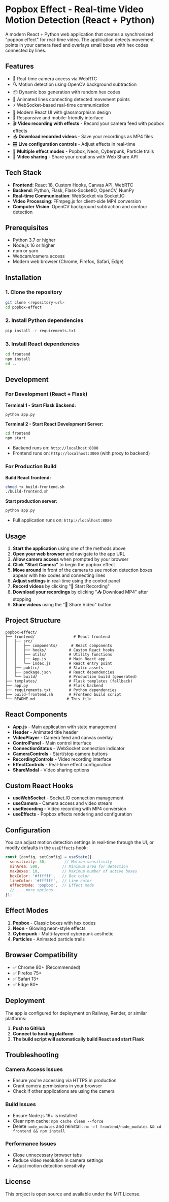 # Popbox Effect - Real-time Video Motion Detection (React + Python)

A modern React + Python web application that creates a synchronized "popbox effect" for real-time video. The application detects movement points in your camera feed and overlays small boxes with hex codes connected by lines.

## Features

- 🎥 Real-time camera access via WebRTC
- 🔍 Motion detection using OpenCV background subtraction
- 📦 Dynamic box generation with random hex codes
- 🔗 Animated lines connecting detected movement points
- ⚡ WebSocket-based real-time communication
- 🎨 Modern React UI with glassmorphism design
- 📱 Responsive and mobile-friendly interface
- 🎬 **Video recording with effects** - Record your camera feed with popbox effects
- 📥 **Download recorded videos** - Save your recordings as MP4 files
- 🎛️ **Live configuration controls** - Adjust effects in real-time
- 🌟 **Multiple effect modes** - Popbox, Neon, Cyberpunk, Particle trails
- 🚀 **Video sharing** - Share your creations with Web Share API

## Tech Stack

- **Frontend**: React 18, Custom Hooks, Canvas API, WebRTC
- **Backend**: Python, Flask, Flask-SocketIO, OpenCV, NumPy
- **Real-time Communication**: WebSocket via Socket.IO
- **Video Processing**: FFmpeg.js for client-side MP4 conversion
- **Computer Vision**: OpenCV background subtraction and contour detection

## Prerequisites

- Python 3.7 or higher
- Node.js 16 or higher
- npm or yarn
- Webcam/camera access
- Modern web browser (Chrome, Firefox, Safari, Edge)

## Installation

### 1. Clone the repository
```bash
git clone <repository-url>
cd popbox-effect
```

### 2. Install Python dependencies
```bash
pip install -r requirements.txt
```

### 3. Install React dependencies
```bash
cd frontend
npm install
cd ..
```

## Development

### For Development (React + Flask)

**Terminal 1 - Start Flask Backend:**
```bash
python app.py
```

**Terminal 2 - Start React Development Server:**
```bash
cd frontend
npm start
```

- Backend runs on: `http://localhost:8080`
- Frontend runs on: `http://localhost:3000` (with proxy to backend)

### For Production Build

**Build React frontend:**
```bash
chmod +x build-frontend.sh
./build-frontend.sh
```

**Start production server:**
```bash
python app.py
```

- Full application runs on: `http://localhost:8080`

## Usage

1. **Start the application** using one of the methods above
2. **Open your web browser** and navigate to the app URL
3. **Allow camera access** when prompted by your browser
4. **Click "Start Camera"** to begin the popbox effect
5. **Move around** in front of the camera to see motion detection boxes appear with hex codes and connecting lines
6. **Adjust settings** in real-time using the control panel
7. **Record videos** by clicking "🔴 Start Recording"
8. **Download your recordings** by clicking "📥 Download MP4" after stopping
9. **Share videos** using the "🚀 Share Video" button

## Project Structure

```
popbox-effect/
├── frontend/                 # React frontend
│   ├── src/
│   │   ├── components/      # React components
│   │   ├── hooks/          # Custom React hooks
│   │   ├── utils/          # Utility functions
│   │   ├── App.js          # Main React app
│   │   └── index.js        # React entry point
│   ├── public/             # Static assets
│   ├── package.json        # React dependencies
│   └── build/              # Production build (generated)
├── templates/              # Flask templates (fallback)
├── app.py                  # Flask backend
├── requirements.txt        # Python dependencies
├── build-frontend.sh       # Frontend build script
└── README.md              # This file
```

## React Components

- **App.js** - Main application with state management
- **Header** - Animated title header
- **VideoPlayer** - Camera feed and canvas overlay
- **ControlPanel** - Main control interface
- **ConnectionStatus** - WebSocket connection indicator
- **CameraControls** - Start/stop camera buttons
- **RecordingControls** - Video recording interface
- **EffectControls** - Real-time effect configuration
- **ShareModal** - Video sharing options

## Custom React Hooks

- **useWebSocket** - Socket.IO connection management
- **useCamera** - Camera access and video stream
- **useRecording** - Video recording with MP4 conversion
- **useEffects** - Popbox effects rendering and configuration

## Configuration

You can adjust motion detection settings in real-time through the UI, or modify defaults in the `useEffects` hook:

```javascript
const [config, setConfig] = useState({
  sensitivity: 30,        // Motion sensitivity
  minArea: 500,          // Minimum area for detection
  maxBoxes: 10,          // Maximum number of active boxes
  boxColor: '#ffffff',   // Box color
  lineColor: '#ffffff',  // Line color
  effectMode: 'popbox',  // Effect mode
  // ... more options
});
```

## Effect Modes

1. **Popbox** - Classic boxes with hex codes
2. **Neon** - Glowing neon-style effects
3. **Cyberpunk** - Multi-layered cyberpunk aesthetic
4. **Particles** - Animated particle trails

## Browser Compatibility

- ✅ Chrome 80+ (Recommended)
- ✅ Firefox 75+
- ✅ Safari 13+
- ✅ Edge 80+

## Deployment

The app is configured for deployment on Railway, Render, or similar platforms:

1. **Push to GitHub**
2. **Connect to hosting platform**
3. **The build script will automatically build React and start Flask**

## Troubleshooting

### Camera Access Issues
- Ensure you're accessing via HTTPS in production
- Grant camera permissions in your browser
- Check if other applications are using the camera

### Build Issues
- Ensure Node.js 16+ is installed
- Clear npm cache: `npm cache clean --force`
- Delete `node_modules` and reinstall: `rm -rf frontend/node_modules && cd frontend && npm install`

### Performance Issues
- Close unnecessary browser tabs
- Reduce video resolution in camera settings
- Adjust motion detection sensitivity

## License

This project is open source and available under the MIT License. 